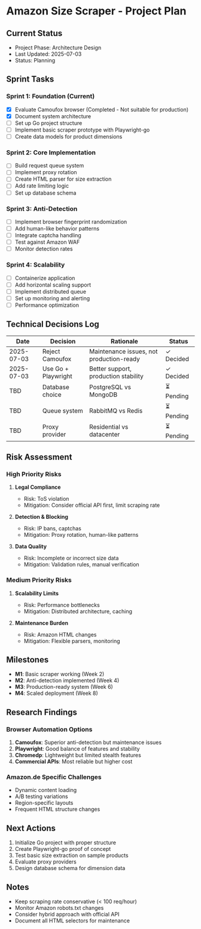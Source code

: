 # Amazon Size Scraper - Project Plan

## Current Status
- Project Phase: Architecture Design
- Last Updated: 2025-07-03
- Status: Planning

## Sprint Tasks

### Sprint 1: Foundation (Current)
- [x] Evaluate Camoufox browser (Completed - Not suitable for production)
- [x] Document system architecture
- [ ] Set up Go project structure
- [ ] Implement basic scraper prototype with Playwright-go
- [ ] Create data models for product dimensions

### Sprint 2: Core Implementation
- [ ] Build request queue system
- [ ] Implement proxy rotation
- [ ] Create HTML parser for size extraction
- [ ] Add rate limiting logic
- [ ] Set up database schema

### Sprint 3: Anti-Detection
- [ ] Implement browser fingerprint randomization
- [ ] Add human-like behavior patterns
- [ ] Integrate captcha handling
- [ ] Test against Amazon WAF
- [ ] Monitor detection rates

### Sprint 4: Scalability
- [ ] Containerize application
- [ ] Add horizontal scaling support
- [ ] Implement distributed queue
- [ ] Set up monitoring and alerting
- [ ] Performance optimization

## Technical Decisions Log

| Date | Decision | Rationale | Status |
|------|----------|-----------|---------|
| 2025-07-03 | Reject Camoufox | Maintenance issues, not production-ready | ✓ Decided |
| 2025-07-03 | Use Go + Playwright | Better support, production stability | ✓ Decided |
| TBD | Database choice | PostgreSQL vs MongoDB | ⏳ Pending |
| TBD | Queue system | RabbitMQ vs Redis | ⏳ Pending |
| TBD | Proxy provider | Residential vs datacenter | ⏳ Pending |

## Risk Assessment

### High Priority Risks
1. **Legal Compliance**
   - Risk: ToS violation
   - Mitigation: Consider official API first, limit scraping rate

2. **Detection & Blocking**
   - Risk: IP bans, captchas
   - Mitigation: Proxy rotation, human-like patterns

3. **Data Quality**
   - Risk: Incomplete or incorrect size data
   - Mitigation: Validation rules, manual verification

### Medium Priority Risks
1. **Scalability Limits**
   - Risk: Performance bottlenecks
   - Mitigation: Distributed architecture, caching

2. **Maintenance Burden**
   - Risk: Amazon HTML changes
   - Mitigation: Flexible parsers, monitoring

## Milestones

- **M1**: Basic scraper working (Week 2)
- **M2**: Anti-detection implemented (Week 4)
- **M3**: Production-ready system (Week 6)
- **M4**: Scaled deployment (Week 8)

## Research Findings

### Browser Automation Options
1. **Camoufox**: Superior anti-detection but maintenance issues
2. **Playwright**: Good balance of features and stability
3. **Chromedp**: Lightweight but limited stealth features
4. **Commercial APIs**: Most reliable but higher cost

### Amazon.de Specific Challenges
- Dynamic content loading
- A/B testing variations
- Region-specific layouts
- Frequent HTML structure changes

## Next Actions
1. Initialize Go project with proper structure
2. Create Playwright-go proof of concept
3. Test basic size extraction on sample products
4. Evaluate proxy providers
5. Design database schema for dimension data

## Notes
- Keep scraping rate conservative (< 100 req/hour)
- Monitor Amazon robots.txt changes
- Consider hybrid approach with official API
- Document all HTML selectors for maintenance